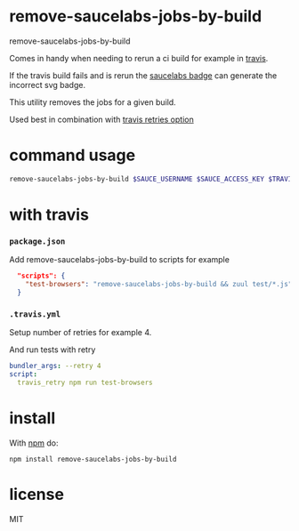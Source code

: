 # remove-saucelabs-jobs-by-build

remove-saucelabs-jobs-by-build

Comes in handy when needing to rerun a ci build for example in [travis](https://travis-ci.org).

If the travis build fails and is rerun the [saucelabs badge](https://docs.saucelabs.com/reference/status-images/) can generate
the incorrect svg badge.

This utility removes the jobs for a given build.

Used best in combination with [travis retries option](http://docs.travis-ci.com/user/build-timeouts/)

# command usage

```bash
remove-saucelabs-jobs-by-build $SAUCE_USERNAME $SAUCE_ACCESS_KEY $TRAVIS_BUILD
```

# with travis

### `package.json`

Add remove-saucelabs-jobs-by-build to scripts for example
```json
  "scripts": {
    "test-browsers": "remove-saucelabs-jobs-by-build && zuul test/*.js"
  }
```

### `.travis.yml`

Setup number of retries for example 4.

And run tests with retry

```yaml
bundler_args: --retry 4
script:
  travis_retry npm run test-browsers
```

# install

With [npm](https://npmjs.org) do:

```
npm install remove-saucelabs-jobs-by-build
```

# license

MIT
